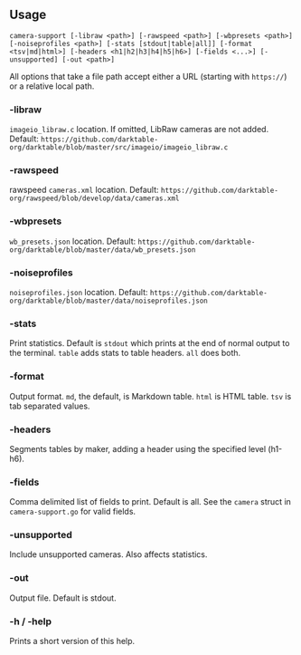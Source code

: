## Usage

`camera-support [-libraw <path>] [-rawspeed <path>] [-wbpresets <path>] [-noiseprofiles <path>] [-stats [stdout|table|all]] [-format <tsv|md|html>] [-headers <h1|h2|h3|h4|h5|h6>] [-fields <...>] [-unsupported] [-out <path>]`

All options that take a file path accept either a URL (starting with `https://`) or a relative local path.

### -libraw
  
`imageio_libraw.c` location. If omitted, LibRaw cameras are not added.
Default: `https://github.com/darktable-org/darktable/blob/master/src/imageio/imageio_libraw.c`
  
### -rawspeed

rawspeed `cameras.xml` location.
Default: `https://github.com/darktable-org/rawspeed/blob/develop/data/cameras.xml`

### -wbpresets

`wb_presets.json` location.
Default: `https://github.com/darktable-org/darktable/blob/master/data/wb_presets.json`

### -noiseprofiles

`noiseprofiles.json` location.
Default: `https://github.com/darktable-org/darktable/blob/master/data/noiseprofiles.json`
  
### -stats

Print statistics. Default is `stdout` which prints at the end of normal output to the terminal.
`table` adds stats to table headers.
`all` does both.

### -format

Output format.
`md`, the default, is Markdown table.
`html` is HTML table.
`tsv` is tab separated values.
  
### -headers
  
Segments tables by maker, adding a header using the specified level (h1-h6).
  
### -fields

Comma delimited list of fields to print. Default is all.
See the `camera` struct in `camera-support.go` for valid fields.

### -unsupported

Include unsupported cameras. Also affects statistics.

### -out

Output file. Default is stdout.

### -h / -help

Prints a short version of this help.
